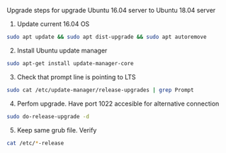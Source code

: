Upgrade steps for upgrade Ubuntu 16.04 server to Ubuntu 18.04 server

1. Update current 16.04 OS
```bash
sudo apt update && sudo apt dist-upgrade && sudo apt autoremove
```
2. Install Ubuntu update manager
```bash
sudo apt-get install update-manager-core
```
3. Check that prompt line is pointing to LTS
```bash
sudo cat /etc/update-manager/release-upgrades | grep Prompt
```
4. Perfom upgrade. Have port 1022 accesible for alternative connection
```bash
sudo do-release-upgrade -d
```
5. Keep same grub file. Verify
```bash
cat /etc/*-release
```
